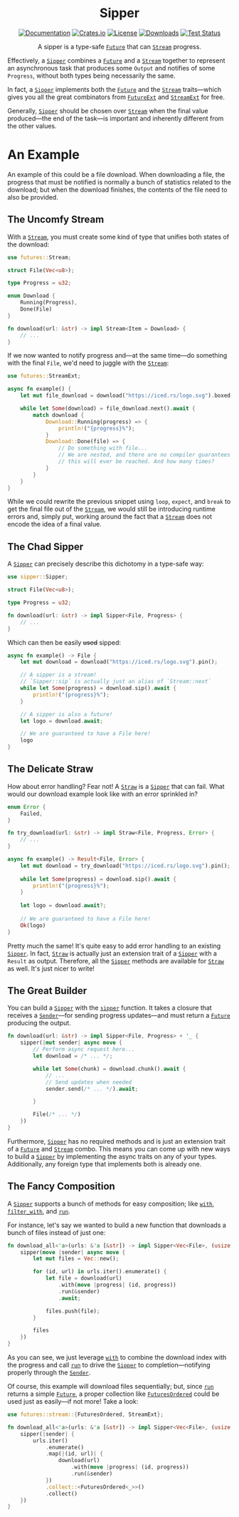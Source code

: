 <div align="center">

# Sipper

[![Documentation](https://docs.rs/sipper/badge.svg)](https://docs.rs/sipper)
[![Crates.io](https://img.shields.io/crates/v/sipper.svg)](https://crates.io/crates/sipper)
[![License](https://img.shields.io/crates/l/sipper.svg)](https://github.com/hecrj/sipper/blob/master/LICENSE)
[![Downloads](https://img.shields.io/crates/d/sipper.svg)](https://crates.io/crates/sipper)
[![Test Status](https://img.shields.io/github/actions/workflow/status/hecrj/sipper/test.yml?branch=master&event=push&label=test)](https://github.com/hecrj/sipper/actions)

A sipper is a type-safe [`Future`] that can [`Stream`] progress.
</div>

Effectively, a [`Sipper`] combines a [`Future`] and a [`Stream`]
together to represent an asynchronous task that produces some `Output`
and notifies of some `Progress`, without both types being necessarily the
same.

In fact, a [`Sipper`] implements both the [`Future`] and the [`Stream`] traits—which
gives you all the great combinators from [`FutureExt`] and [`StreamExt`] for free.

Generally, [`Sipper`] should be chosen over [`Stream`] when the final value produced—the
end of the task—is important and inherently different from the other values.

# An Example
An example of this could be a file download. When downloading a file, the progress
that must be notified is normally a bunch of statistics related to the download; but
when the download finishes, the contents of the file need to also be provided.

## The Uncomfy Stream
With a [`Stream`], you must create some kind of type that unifies both states of the
download:

```rust
use futures::Stream;

struct File(Vec<u8>);

type Progress = u32;

enum Download {
    Running(Progress),
    Done(File)
}

fn download(url: &str) -> impl Stream<Item = Download> {
    // ...
}
```

If we now wanted to notify progress and—at the same time—do something with
the final `File`, we'd need to juggle with the [`Stream`]:

```rust
use futures::StreamExt;

async fn example() {
    let mut file_download = download("https://iced.rs/logo.svg").boxed();

    while let Some(download) = file_download.next().await {
        match download {
            Download::Running(progress) => {
                println!("{progress}%");
            }
            Download::Done(file) => {
                // Do something with file...
                // We are nested, and there are no compiler guarantees
                // this will ever be reached. And how many times?
            }
        }
    }
}
```

While we could rewrite the previous snippet using `loop`, `expect`, and `break` to get the
final file out of the [`Stream`], we would still be introducing runtime errors and, simply put,
working around the fact that a [`Stream`] does not encode the idea of a final value.

## The Chad Sipper
A [`Sipper`] can precisely describe this dichotomy in a type-safe way:

```rust
use sipper::Sipper;

struct File(Vec<u8>);

type Progress = u32;

fn download(url: &str) -> impl Sipper<File, Progress> {
    // ...
}
```

Which can then be easily ~~used~~ sipped:

```rust
async fn example() -> File {
    let mut download = download("https://iced.rs/logo.svg").pin();

    // A sipper is a stream!
    // `Sipper::sip` is actually just an alias of `Stream::next`
    while let Some(progress) = download.sip().await {
        println!("{progress}%");
    }

    // A sipper is also a future!
    let logo = download.await;

    // We are guaranteed to have a File here!
    logo
}
```

## The Delicate Straw
How about error handling? Fear not! A [`Straw`] is a [`Sipper`] that can fail. What would
our download example look like with an error sprinkled in?

```rust
enum Error {
    Failed,
}

fn try_download(url: &str) -> impl Straw<File, Progress, Error> {
    // ...
}

async fn example() -> Result<File, Error> {
    let mut download = try_download("https://iced.rs/logo.svg").pin();
 
    while let Some(progress) = download.sip().await {
        println!("{progress}%");
    }
 
    let logo = download.await?;
 
    // We are guaranteed to have a File here!
    Ok(logo)
}
```

Pretty much the same! It's quite easy to add error handling to an existing [`Sipper`].
In fact, [`Straw`] is actually just an extension trait of a [`Sipper`] with a `Result` as output.
Therefore, all the [`Sipper`] methods are available for [`Straw`] as well. It's just nicer to write!

## The Great Builder
You can build a [`Sipper`] with the [`sipper`] function. It takes a closure that receives
a [`Sender`]—for sending progress updates—and must return a [`Future`] producing the output.

```rust
fn download(url: &str) -> impl Sipper<File, Progress> + '_ {
    sipper(|mut sender| async move {
        // Perform async request here...
        let download = /* ... */;

        while let Some(chunk) = download.chunk().await {
            // ...
            // Send updates when needed
            sender.send(/* ... */).await;

        }

        File(/* ... */)
    })
}
```

Furthermore, [`Sipper`] has no required methods and is just an extension trait of a
[`Future`] and [`Stream`] combo. This means you can come up with new ways to build a
[`Sipper`] by implementing the async traits on any of your types. Additionally,
any foreign type that implements both is already one.

## The Fancy Composition
A [`Sipper`] supports a bunch of methods for easy composition; like [`with`], [`filter_with`],
and [`run`].

For instance, let's say we wanted to build a new function that downloads a bunch of files
instead of just one:

```rust
fn download_all<'a>(urls: &'a [&str]) -> impl Sipper<Vec<File>, (usize, Progress)> + 'a {
    sipper(move |sender| async move {
        let mut files = Vec::new();

        for (id, url) in urls.iter().enumerate() {
            let file = download(url)
                .with(move |progress| (id, progress))
                .run(&sender)
                .await;

            files.push(file);
        }

        files
    })
}
```

As you can see, we just leverage [`with`] to combine the download index with the progress
and call [`run`] to drive the [`Sipper`] to completion—notifying properly through the [`Sender`].

Of course, this example will download files sequentially; but, since [`run`] returns a simple
[`Future`], a proper collection like [`FuturesOrdered`] could be used just as easily—if not
more! Take a look:

```rust
use futures::stream::{FuturesOrdered, StreamExt};

fn download_all<'a>(urls: &'a [&str]) -> impl Sipper<Vec<File>, (usize, Progress)> + 'a {
    sipper(|sender| {
        urls.iter()
            .enumerate()
            .map(|(id, url)| {
                download(url)
                    .with(move |progress| (id, progress))
                    .run(&sender)
            })
            .collect::<FuturesOrdered<_>>()
            .collect()
    })
}
```

[`Sipper`]: https://docs.rs/sipper/latest/sipper/trait.Sipper.html
[`Straw`]: https://docs.rs/sipper/latest/sipper/trait.Straw.html
[`Sender`]: https://docs.rs/sipper/latest/sipper/struct.Sender.html
[`Future`]: https://docs.rs/futures/0.3.31/futures/future/trait.Future.html
[`Stream`]: https://docs.rs/futures/0.3.31/futures/stream/trait.Stream.html
[`FutureExt`]: https://docs.rs/futures/0.3.31/futures/future/trait.FutureExt.html
[`StreamExt`]: https://docs.rs/futures/0.3.31/futures/stream/trait.StreamExt.html
[`Sink`]: https://docs.rs/futures/0.3.31/futures/sink/trait.Sink.html
[`FuturesOrdered`]: https://docs.rs/futures/0.3.31/futures/stream/struct.FuturesOrdered.html
[`sipper`]: https://docs.rs/sipper/latest/sipper/fn.sipper.html
[`with`]: https://docs.rs/sipper/latest/sipper/trait.Sipper.html#method.with
[`filter_with`]: https://docs.rs/sipper/latest/sipper/trait.Sipper.html#method.filter_with
[`run`]: https://docs.rs/sipper/latest/sipper/trait.Sipper.html#method.run
